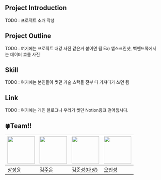 ## Project Introduction
TODO : 프로젝트 소개 작성

## Project Outline
TODO : 여기에는 프로젝트 대강 사진 같은거 붙이면 됨 Ex) 앱스크린샷, 백엔드쪽에서는 데이터 흐름 사진

## Skill
TODO : 여기에는 본인들이 썻던 기술 스택들 전부 다 가져다가 쓰면 됨 

## Link
TODO : 여기에는 개인 블로그나 우리가 썻던 Notion링크 걸어둡시다.

## :four_leaf_clover:Team!!

| <a href="https://github.com/jeinie"><img src="https://avatars.githubusercontent.com/u/68533847?v=4" width="90" height="90"></a> | <a href="https://github.com/jueun0725"><img src="https://avatars.githubusercontent.com/u/82727761?v=4" width="90" height="90"></a> | <a href="https://github.com/newJunsung"><img src="https://avatars.githubusercontent.com/u/107932188?v=4" width="90" height="90"></a> | <a href="https://github.com/ois0886"><img src="https://avatars.githubusercontent.com/u/58154638?v=4" width="90" height="90"></a> 
| ----- | ----- | ----- | ----- |
| [장정윤](https://github.com/jeinie) | [김주은](https://github.com/jueun0725) | [김준성(대장)](https://github.com/newJunsung) | [오인성](https://github.com/ois0886) |
